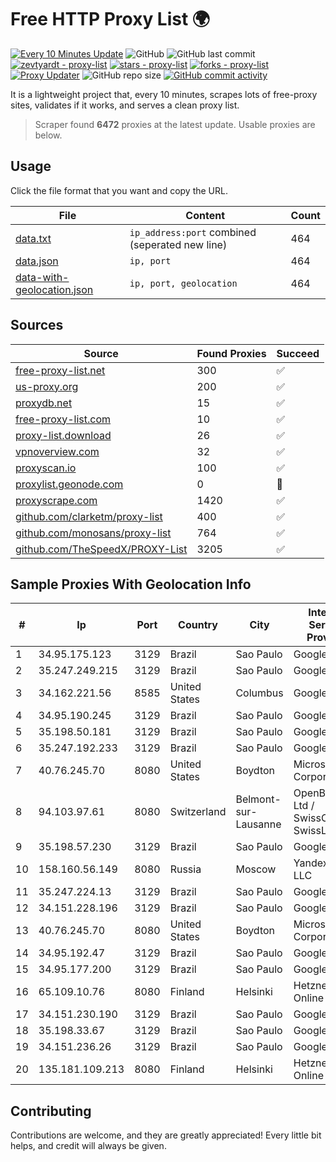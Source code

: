 
# Free HTTP Proxy List 🌍

[![Every 10 Minutes Update](https://github.com/mertguvencli/http-proxy-list/actions/workflows/main.yml/badge.svg?branch=main)](https://github.com/mertguvencli/http-proxy-list/actions/workflows/main.yml)
![GitHub](https://img.shields.io/github/license/mertguvencli/http-proxy-list)
![GitHub last commit](https://img.shields.io/github/last-commit/mertguvencli/http-proxy-list)
[![zevtyardt - proxy-list](https://img.shields.io/static/v1?label=zevtyardt&message=proxy-list&color=blue&logo=github)](https://github.com/zevtyardt/proxy-list "Go to GitHub repo")
[![stars - proxy-list](https://img.shields.io/github/stars/zevtyardt/proxy-list?style=social)](https://github.com/zevtyardt/proxy-list)
[![forks - proxy-list](https://img.shields.io/github/forks/zevtyardt/proxy-list?style=social)](https://github.com/zevtyardt/proxy-list)
[![Proxy Updater](https://github.com/zevtyardt/proxy-list/workflows/Proxy%20Updater/badge.svg)](https://github.com/zevtyardt/proxy-list/actions?query=workflow:"Proxy+Updater")
![GitHub repo size](https://img.shields.io/github/repo-size/zevtyardt/proxy-list)
[![GitHub commit activity](https://img.shields.io/github/commit-activity/m/zevtyardt/proxy-list?logo=commits)](https://github.com/zevtyardt/proxy-list/commits/main)

It is a lightweight project that, every 10 minutes, scrapes lots of free-proxy sites, validates if it works, and serves a clean proxy list.

> Scraper found **6472** proxies at the latest update. Usable proxies are below.

## Usage

Click the file format that you want and copy the URL.

|File|Content|Count|
|----|-------|-----|
|[data.txt](https://raw.githubusercontent.com/mertguvencli/http-proxy-list/main/proxy-list/data.txt)|`ip_address:port` combined (seperated new line)|464|
|[data.json](https://raw.githubusercontent.com/mertguvencli/http-proxy-list/main/proxy-list/data.json)|`ip, port`|464|
|[data-with-geolocation.json](https://raw.githubusercontent.com/mertguvencli/http-proxy-list/main/proxy-list/data-with-geolocation.json)|`ip, port, geolocation`|464|

## Sources

|Source|Found Proxies|Succeed|
|------|-------------|-------|
|[free-proxy-list.net](https://free-proxy-list.net)|300|✅|
|[us-proxy.org](https://www.us-proxy.org)|200|✅|
|[proxydb.net](http://proxydb.net)|15|✅|
|[free-proxy-list.com](https://free-proxy-list.com/?page=&port=&type%5B%5D=http&type%5B%5D=https&up_time=0&search=Search)|10|✅|
|[proxy-list.download](https://www.proxy-list.download/HTTP)|26|✅|
|[vpnoverview.com](https://vpnoverview.com/privacy/anonymous-browsing/free-proxy-servers)|32|✅|
|[proxyscan.io](https://www.proxyscan.io)|100|✅|
|[proxylist.geonode.com](https://proxylist.geonode.com/api/proxy-list?limit=300&page=1&sort_by=lastChecked&sort_type=desc&protocols=http,https)|0|🚫|
|[proxyscrape.com](https://api.proxyscrape.com/v2/?request=displayproxies&protocol=http&timeout=10000&country=all&ssl=all&anonymity=all)|1420|✅|
|[github.com/clarketm/proxy-list](https://raw.githubusercontent.com/clarketm/proxy-list/master/proxy-list-raw.txt)|400|✅|
|[github.com/monosans/proxy-list](https://raw.githubusercontent.com/monosans/proxy-list/main/proxies/http.txt)|764|✅|
|[github.com/TheSpeedX/PROXY-List](https://raw.githubusercontent.com/TheSpeedX/PROXY-List/master/http.txt)|3205|✅|


## Sample Proxies With Geolocation Info

|#|Ip|Port|Country|City|Internet Service Provider|
|-|--|----|-------|----|-------------------------|
|1|34.95.175.123|3129|Brazil|Sao Paulo|Google LLC|
|2|35.247.249.215|3129|Brazil|Sao Paulo|Google LLC|
|3|34.162.221.56|8585|United States|Columbus|Google LLC|
|4|34.95.190.245|3129|Brazil|Sao Paulo|Google LLC|
|5|35.198.50.181|3129|Brazil|Sao Paulo|Google LLC|
|6|35.247.192.233|3129|Brazil|Sao Paulo|Google LLC|
|7|40.76.245.70|8080|United States|Boydton|Microsoft Corporation|
|8|94.103.97.61|8080|Switzerland|Belmont-sur-Lausanne|OpenBusiness Ltd / SwissCenter / SwissLink|
|9|35.198.57.230|3129|Brazil|Sao Paulo|Google LLC|
|10|158.160.56.149|8080|Russia|Moscow|Yandex.Cloud LLC|
|11|35.247.224.13|3129|Brazil|Sao Paulo|Google LLC|
|12|34.151.228.196|3129|Brazil|Sao Paulo|Google LLC|
|13|40.76.245.70|8080|United States|Boydton|Microsoft Corporation|
|14|34.95.192.47|3129|Brazil|Sao Paulo|Google LLC|
|15|34.95.177.200|3129|Brazil|Sao Paulo|Google LLC|
|16|65.109.10.76|8080|Finland|Helsinki|Hetzner Online GmbH|
|17|34.151.230.190|3129|Brazil|Sao Paulo|Google LLC|
|18|35.198.33.67|3129|Brazil|Sao Paulo|Google LLC|
|19|34.151.236.26|3129|Brazil|Sao Paulo|Google LLC|
|20|135.181.109.213|8080|Finland|Helsinki|Hetzner Online GmbH|



## Contributing

Contributions are welcome, and they are greatly appreciated! Every
little bit helps, and credit will always be given.


